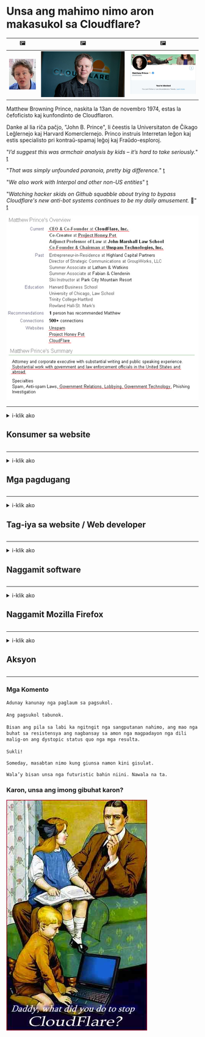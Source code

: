 # Unsa ang mahimo nimo aron makasukol sa Cloudflare?

| 🖼 | 🖼 | 🖼 |
| --- | --- | --- |
| ![](../image/matthew_prince_teen.jpg) | ![](../image/matthew_prince.jpg) | ![](../image/blockedbymatthewprince.jpg) |


Matthew Browning Prince, naskita la 13an de novembro 1974, estas la ĉefoficisto kaj kunfondinto de Cloudflaron.

Danke al lia riĉa paĉjo, "John B. Prince", li ĉeestis la Universitaton de Ĉikago Leĝlernejo kaj Harvard Komerclernejo.
Princo instruis Interretan leĝon kaj estis specialisto pri kontraŭ-spamaj leĝoj kaj Fraŭdo-esploroj.


"*I’d suggest this was armchair analysis by kids – it’s hard to take seriously.*" [t](https://www.theguardian.com/technology/2015/nov/19/cloudflare-accused-by-anonymous-helping-isis)

"*That was simply unfounded paranoia, pretty big difference.*"  [t](https://twitter.com/xxdesmus/status/992757936123359233)

"*We also work with Interpol and other non-US entities*" [t](https://twitter.com/eastdakota/status/1203028504184360960)

"*Watching hacker skids on Github squabble about trying to bypass Cloudflare's new anti-bot systems continues to be my daily amusement.* 🍿" [t](https://twitter.com/eastdakota/status/1273277839102656515)


![](../image/whoismp.jpg)

---


<details>
<summary>i-klik ako

## Konsumer sa website
</summary>


- Kung ang website nga gusto nimo naggamit Cloudflare, ingna sila nga dili mogamit Cloudflare.
  - Ang pagbagulbol sa social media sama sa Facebook, Reddit, Twitter o Mastodon wala’y kalainan. [Mas kusog ang mga lihok kaysa mga hashtag.](https://twitter.com/phyzonloop/status/1274132092490862594)
  - Sulayi nga makontak ang tag-iya sa website kung gusto nimo nga magamit ang imong kaugalingon.

[Ingon ni Cloudflare](https://github.com/Eloston/ungoogled-chromium/issues/783):
```
Girekomenda namon nga mag-abut ka sa mga tagdumala alang sa mga piho nga serbisyo o mga site nga imong naagian ug gibahinbahin ang imong kasinatian.
```

[Kung dili nimo kini gipangayo, wala mahibal-an sa tag-iya sa website kini nga problema.](../PEOPLE.md)

![](../image/liberapay.jpg)

[Malampuson nga pananglitan](https://counterpartytalk.org/t/turn-off-cloudflare-on-counterparty-co-plz/164/5).<br>
Naa kay problema? [Ipataas ang imong tingog karon.](https://github.com/maraoz/maraoz.github.io/issues/1) Pananglitan sa ubus.

```
Nagtabang ka lang sa corporate censorship ug mass surveillance.
https://git.sdf.org/deCloudflare/cloudflare-tor/src/branch/master/README.md
```

```
Ang imong panid sa web naa sa pribasiya nga naka-pader nga tanaman nga adunay pader sa CloudFlare nga nag-abuso sa privacy.
https://git.sdf.org/deCloudflare/cloudflare-tor/
```

- Paggahin pipila ka mga oras sa pagbasa sa palisiya sa pagkapribado sa website.
  - kung ang website naa sa likud sa Cloudflare o ang website naggamit mga serbisyo nga konektado sa Cloudflare.

Kinahanglan nga ipatin-aw niini kung unsa ang "Cloudflare", ug pagpangayo permiso nga maibut ang imong datos sa Cloudflare. Ang pagkapakyas sa pagbuhat niini moresulta sa paglapas sa pagsalig ug ang website nga gihisgutan kinahanglan likayan.

[Usa ka madawat nga pananglitan sa patakaran sa privacy ania dinhi](https://archive.is/bDlTz) ("Subprocessors" > "Entity Name")

```
Nabasa ko na ang imong patakaran sa pagkapribado ug dili nako makita ang pulong Cloudflare.
Nagdumili ako nga ipaambit ang datos kanimo kung magpadayon ka sa pagpakaon sa akong datos sa Cloudflare.
https://git.sdf.org/deCloudflare/cloudflare-tor/
```

Kini usa ka pananglitan sa patakaran sa pagkapribado nga wala’y pulong Cloudflare.
[Liberland Jobs](https://archive.is/daKIr) [privacy policy](https://docsend.com/view/feiwyte):

![](../image/cfwontobey.jpg)

Ang Cloudflare adunay kaugalingon nga patakaran sa pagkapribado.
[Ganahan ang Cloudflare sa mga doxxing nga tawo.](https://www.reddit.com/r/GamerGhazi/comments/2s64fe/be_wary_reporting_to_cloudflare/)

Ania ang us aka maayong pananglitan alang sa porma sa pag-sign up sa website.
AFAIK, zero website ang buhata kini. Mosalig ka ba kanila?

```
Pinaagi sa pag-klik sa "Pag-sign up alang sa XYZ", mouyon ka sa among mga termino sa serbisyo ug pahayag sa privacy.
Uyon ka usab nga ipaambit ang imong datos sa Cloudflare ug uyon usab sa pahayag sa privacy sa cloudflare.
Kung gipagawas sa Cloudflare ang imong kasayuran o dili tugutan ka nga makakonektar sa among mga server, dili namon kini sala. [*]

[ Pag-sign up ] [ Dili ko uyon ]
```
[*] [PEOPLE.md](../PEOPLE.md)


- Sulayi nga dili gamiton ang ilang serbisyo. Hinumdomi nga nabantayan ka sa Cloudflare.
  - ["I'm in your TLS, sniffin' your passworz"](../image/iminurtls.jpg)

- Pagpangita ubang website. Adunay mga kapilian ug higayon sa internet!

- Kumbinsihon ang imong mga higala nga gamiton ang Tor sa adlaw-adlaw.
  - Ang dili pagpaila sa ngalan kinahanglan mao ang sukaranan sa bukas nga internet!
  - [Timan-i nga ang proyekto sa Tor dili gusto sa kini nga proyekto.](../HISTORY.md)

</details>

------

<details>
<summary>i-klik ako

## Mga pagdugang
</summary>

- Kung ang imong browser sa Firefox, Tor Browser, o Ungoogled Chromium gamita ang usa sa mga add-on sa ubos.
  - Kung gusto nimong dugangan ang uban pang bag-ong add-on pangutana una kini.


| Ngalan | Developer | Pagsuporta | Mahimo nga babagan | Dili Makapahibalo | Chrome |
| -------- | -------- | -------- | -------- | -------- | -------- |
| [Bloku Cloudflaron MITM-Atakon](../subfiles/about.bcma.md) | #Addon | [ ? ](README.md) | **Oo**     | **Oo**     |  **Oo** |
| [Ĉu ligoj estas vundeblaj al MITM-atako?](../subfiles/about.ismm.md) | #Addon | [ ? ](README.md) | Dili     | **Oo**     |  **Oo** |
| [Ĉu ĉi tiuj ligoj blokos Tor-uzanton?](../subfiles/about.isat.md) | #Addon | [ ? ](README.md) | Dili     | **Oo**     |  **Oo** |
| [Block Cloudflare MITM Attack](https://trac.torproject.org/projects/tor/attachment/ticket/24351/block_cloudflare_mitm_attack-1.0.14.1-an%2Bfx.xpi)<br>[**DELETED BY TOR PROJECT**](../HISTORY.md) | nullius | [ ? ](tool/block_cloudflare_mitm_fx), [Link](README.md) | **Oo**     | **Oo**     |  Dili |
| [TPRB](http://34ahehcli3epmhbu2wbl6kw6zdfl74iyc4vg3ja4xwhhst332z3knkyd.onion/) | Sw | [ ? ](http://34ahehcli3epmhbu2wbl6kw6zdfl74iyc4vg3ja4xwhhst332z3knkyd.onion/) | **Oo**     | **Oo**     |  Dili |
| [Detect Cloudflare](https://addons.mozilla.org/en-US/firefox/addon/detect-cloudflare/) | Frank Otto | [ ? ](https://github.com/traktofon/cf-detect) | Dili     | **Oo**     |  Dili |
| [True Sight](https://addons.mozilla.org/en-US/firefox/addon/detect-cloudflare-plus/) | claustromaniac | [ ? ](https://github.com/claustromaniac/detect-cloudflare-plus) | Dili     | **Oo**     |  Dili |
| [Which Cloudflare datacenter am I visiting?](https://addons.mozilla.org/en-US/firefox/addon/cf-pop/) | 依云 | [ ? ](https://github.com/lilydjwg/cf-pop) | Dili     | **Oo**     |  Dili |


- Ang "Decentraleyes" makapahunong sa koneksyon sa "CDNJS (Cloudflare)".
  - Gipugngan niini ang daghang mga hangyo gikan sa pagkab-ot sa mga network, ug nagsilbi sa mga lokal nga file aron dili masira ang mga site.
  - Tubag sa developer: "[very concerning indeed](https://github.com/Synzvato/decentraleyes/issues/236#issuecomment-352049501)", "[widespread usage severely centralizes the web](https://github.com/Synzvato/decentraleyes/issues/251#issuecomment-366752049)"

- [Mahimo mo usab tangtangon o dili saligan ang sertipiko sa Cloudflare gikan sa imong Certificate Authority (CA).](https://www.ssl.com/how-to/remove-root-certificate-firefox/)

</details>

------

<details>
<summary>i-klik ako

## Tag-iya sa website / Web developer
</summary>


![](../image/word_cloudflarefree.jpg)

- Ayaw paggamit Cloudflare solution, Panahon.
  - Mahimo ka nga mas maayo kaysa niana, dili ba? [Ania kung giunsa makuha ang mga subscription sa Cloudflare, plano, domain, o account.](https://support.cloudflare.com/hc/en-us/articles/200167776-Removing-subscriptions-plans-domains-or-accounts)

| 🖼 | 🖼 |
| --- | --- |
| ![](../image/htmlalertcloudflare.jpg) | ![](../image/htmlalertcloudflare2.jpg) |

- Gusto ba daghang mga kustomer? Nahibal-an nimo kung unsa ang buhaton. Ang timaan mao ang "taas nga linya".
  - [Kumusta, gisulat nimo ang "Giseryoso namon ang imong pagkapribado" apan nakuha nako ang "Error 403 Forbidden Anonymous Proxy Not Gitugotan".](https://it.slashdot.org/story/19/02/19/0033255/stop-saying-we-take-your-privacy-and-security-seriously) Ngano nga imong gibabagan ang Tor O VPN? [Ug nganong gibabagan nimo ang mga temporaryo nga email?](http://nomdjgwjvyvlvmkolbyp3rocn2ld7fnlidlt2jjyotn3qqsvzs2gmuyd.onion/mail/)

![](../image/anonexist.jpg)

- Ang paggamit sa Cloudflare makadugang sa kahigayunan sa usa ka outage. Ang mga bisita dili maka-access sa imong website kung ang imong server wala o ang Cloudflare wala.
  - [Gihunahuna ba nimo ang Cloudflare nga dili gyud madaog?](https://www.ibtimes.com/cloudflare-down-not-working-sites-producing-504-gateway-timeout-errors-2618008) [Another](https://twitter.com/Jedduff/status/1097875615997399040) [sample](https://twitter.com/search?f=tweets&vertical=default&q=Cloudflare%20is%20having%20problems). [Need more](../PEOPLE.md)?

![](../image/cloudflareinternalerror.jpg)

- Ang paggamit sa Cloudflare aron i-proxy ang imong "serbisyo sa API", ang "software update server" o "RSS feed" makadaot sa imong kustomer. Gitawag ka sa usa ka kostumer ug giingon nga "Dili ko na magamit ang imong API", ug wala ka’y ideya kung unsa ang nagakahitabo. Hilom nga babagan sa Cloudflare ang imong kustomer. Sa imong hunahuna okay ra ba?
  - Adunay daghang mga magbabasa nga kliyente sa RSS ug serbisyo sa online nga magbasa sa RSS. Ngano nga nagpatik ka sa RSS feed kung dili nimo gitugotan ang mga tawo nga mag-subscribe?

![](../image/rssfeedovercf.jpg)

- Kinahanglan ba nimo ang sertipiko sa HTTPS? Gamita ang "Let's Encrypt" o palita ra kini sa kompanya sa CA.

- Kinahanglan ba nimo ang DNS server? Dili ma-set up ang imong kaugalingon nga server? Kumusta na sila: [Hurricane Electric Free DNS](https://dns.he.net/), [Dyn.com](https://dyn.com/dns/), [1984 Hosting](https://www.1984hosting.com/), [Afraid.Org (I-delete ang admin sa imong account kung mogamit ka og TOR)](https://freedns.afraid.org/)

- Nagpangita serbisyo sa pag-host? Libre ra? Kumusta na sila: [Onion Service](http://vww6ybal4bd7szmgncyruucpgfkqahzddi37ktceo3ah7ngmcopnpyyd.onion/en/security/network-security/tor/onionservices-best-practices), [Free Web Hosting Area](https://freewha.com/), [Autistici/Inventati Web Site Hosting](https://www.autinv5q6en4gpf4.onion/services/website), [Github Pages](https://pages.github.com/), [Surge](https://surge.sh/)
  - [Mga kapilian sa Cloudflare](../subfiles/cloudflare-alternatives.md)

- Gigamit ba nimo ang "cloudflare-ipfs.com"? [Nahibal-an ba nimo nga ang Cloudflare IPFS dili maayo?](../PEOPLE.md)

- Pag-install sa Web Application Firewall sama sa OWASP ug Fail2Ban sa imong server ug i-configure kini sa husto nga paagi.
  - Ang solusyon sa pag-ali sa Tor dili solusyon. Ayaw siloti ang tanan alang ra sa gagmay nga dili maayo nga mogamit.

- Pagdirekta o babagan ang mga ninggamit sa "Cloudflare Warp" gikan sa pag-access sa imong website. Ug paghatag usa ka katarungan kung mahimo nimo.

> Lista sa IP: "[Ang kasamtangan nga mga saklaw sa IP sa Cloudflare](cloudflare_inc/)"

> A: I-block lang sila

```
server {
...
deny 173.245.48.0/20;
deny 103.21.244.0/22;
deny 103.22.200.0/22;
deny 103.31.4.0/22;
deny 141.101.64.0/18;
deny 108.162.192.0/18;
deny 190.93.240.0/20;
deny 188.114.96.0/20;
deny 197.234.240.0/22;
deny 198.41.128.0/17;
deny 162.158.0.0/15;
deny 104.16.0.0/12;
deny 172.64.0.0/13;
deny 131.0.72.0/22;
deny 2400:cb00::/32;
deny 2606:4700::/32;
deny 2803:f800::/32;
deny 2405:b500::/32;
deny 2405:8100::/32;
deny 2a06:98c0::/29;
deny 2c0f:f248::/32;
...
}
```

> B: Pagdirekta sa panid sa pasidaan

```
http {
...
geo $iscf {
default 0;
173.245.48.0/20 1;
103.21.244.0/22 1;
103.22.200.0/22 1;
103.31.4.0/22 1;
141.101.64.0/18 1;
108.162.192.0/18 1;
190.93.240.0/20 1;
188.114.96.0/20 1;
197.234.240.0/22 1;
198.41.128.0/17 1;
162.158.0.0/15 1;
104.16.0.0/12 1;
172.64.0.0/13 1;
131.0.72.0/22 1;
2400:cb00::/32 1;
2606:4700::/32 1;
2803:f800::/32 1;
2405:b500::/32 1;
2405:8100::/32 1;
2a06:98c0::/29 1;
2c0f:f248::/32 1;
}
...
}

server {
...
if ($iscf) {rewrite ^ https://example.com/cfwsorry.php;}
...
}

<?php
header('HTTP/1.1 406 Not Acceptable');
echo <<<CLOUDFLARED
Thank you for visiting ourwebsite.com!<br />
We are sorry, but we can't serve you because your connection is being intercepted by Cloudflare.<br />
Please read https://git.sdf.org/deCloudflare/cloudflare-tor for more information.<br />
CLOUDFLARED;
die();
```

- Pag-set up sa Tor Onion Service o I2P insite kung nagtuo ka sa kagawasan ug malipay ang mga dili nagpaila nga mga ninggamit.

- Pagpangayo tambag gikan sa ubang mga tagdumala sa website sa Clearnet / Tor ug maghimog dili nagpaila nga mga higala!

</details>

------

<details>
<summary>i-klik ako

## Naggamit software
</summary>


- Ang Discord naggamit CloudFlare. Mga kapilian? Girekomenda namon [**Briar** (Android)](https://f-droid.org/en/packages/org.briarproject.briar.android/), [Ricochet (PC)](https://ricochet.im/), [Tox + Tor (Android/PC)](https://tox.chat/download.html)
  - Giapil sa Briar ang Tor daemon aron dili nimo kinahanglan i-install ang Orbot.
  - Ang mga taghimo sa Qwtch, Buksan ang Pagkapribado, gitangtang nga proyekto nga stop_cloudflare gikan sa ilang serbisyo sa git nga wala’y pahibalo.

- Kung gigamit nimo ang Debian GNU / Linux, o bisan unsang gigikanan, pag-subscribe: [bug #831835](https://bugs.debian.org/cgi-bin/bugreport.cgi?bug=831835). Ug kung mahimo nimo, tabangi ang pag-verify sa patch, ug tabangi ang nagpadayon nga husto ang konklusyon kung kini kinahanglan bang dawaton.

- Kanunay nga girekomenda kini nga mga browser.

| Ngalan | Developer | Pagsuporta | Komento |
| -------- | -------- | -------- | -------- |
| [Ungoogled-Chromium](https://ungoogled-software.github.io/ungoogled-chromium-binaries/) | Eloston | [ ? ](https://github.com/Eloston/ungoogled-chromium) | PC (Win, Mac, Linux)  _!Tor_ |
| [Bromite](https://www.bromite.org/fdroid) | Bromite | [ ? ](https://github.com/bromite/bromite/issues) | Android  _!Tor_ |
| [Tor Browser](https://www.torproject.org/download/) | Tor Project | [ ? ](https://support.torproject.org/) | PC (Win, Mac, Linux)  _Tor_|
| [Tor Browser Android](https://www.torproject.org/download/) | Tor Project | [ ? ](https://support.torproject.org/) | Android  _Tor_|
| [Onion Browser](https://itunes.apple.com/us/app/onion-browser/id519296448?mt=8) | Mike Tigas | [ ? ](https://github.com/OnionBrowser/OnionBrowser/issues) | Apple iOS  _Tor_|
| [GNU/Icecat](https://www.gnu.org/software/gnuzilla/) | GNU | [ ? ](https://www.gnu.org/software/gnuzilla/) | PC (Linux) |
| [IceCatMobile](https://f-droid.org/en/packages/org.gnu.icecat/) | GNU | [ ? ](https://lists.gnu.org/mailman/listinfo/bug-gnuzilla) | Android |
| [Iridium Browser](https://iridiumbrowser.de/about/) | Iridium | [ ? ](https://github.com/iridium-browser/iridium-browser/) | PC (Win, Mac, Linux, OpenBSD) |


Ang pagkapribado sa ubang software dili hingpit. Wala kini gipasabut nga ang Tor browser "hingpit".
Wala’y 100% luwas o 100% pribado sa internet ug teknolohiya.

- Ayaw gusto nga gamiton Tor? Mahimo nimong gamiton ang bisan unsang browser gamit ang Tor daemon.
  - [Hinumdomi nga ang proyekto sa Tor dili gusto niini.](https://support.torproject.org/tbb/tbb-9/) Paggamit Tor Browser kung mahimo nimo kini.
- [Giunsa magamit ang Chromium sa Tor](../subfiles/chromium_tor.md)


Hisgutan naton ang bahin sa pagkapribado sa ubang software.

- [Kung kinahanglan nimo nga gamiton ang Firefox, pilia ang "Firefox ESR".](https://www.mozilla.org/en-US/firefox/organizations/)
  - [Firefox - Spyware Watchdog](https://spyware.neocities.org/articles/firefox.html)
  - [Gisalikway sa Firefox ang libre nga pagsulti, nagdili sa libre nga pagsulti](https://web.archive.org/web/20200423010026/https://reclaimthenet.org/firefox-rejects-free-speech-bans-free-speech-commenting-plugin-dissenter-from-its-extensions-gallery/)
  - ["100+ nga mga downvote. Ingon og ang pagpangutana sa usa ka kompanya sa software nga magpadayon sa ... ang software sobra ra kaayo sa karon nga mga adlaw."](https://old.reddit.com/r/firefox/comments/gutdiw/weve_got_work_to_do_the_mozilla_blog/fslbbb6/)
  - [Uh, ngano nga gipakita sa akon sa Firefox ang mga na-sponsor nga link sa akong URL bar?](https://www.reddit.com/r/firefox/comments/jybx2w/uh_why_is_firefox_showing_me_sponsored_links_in/)
  - [Mozilla - Yawa nga Nagpakatawo](https://digdeeper.neocities.org/ghost/mozilla.html)

- [Hinumdomi, ang Mozilla naggamit serbisyo sa Cloudflare.](https://www.robtex.com/dns-lookup/www.mozilla.org) [Gigamit usab nila ang serbisyo sa Cloudflare sa DNS sa ilang produkto.](https://www.theregister.co.uk/2018/03/21/mozilla_testing_dns_encryption/)

- [Opisyal nga gisalikway sa Mozilla kini nga tiket.](https://bugzilla.mozilla.org/show_bug.cgi?id=1426618)

- [Ang Firefox Focus usa ka komedya.](https://github.com/mozilla-mobile/focus-android/issues/1743) [Gipasalig nila nga patyon ang telemetry apan giilisan nila kini.](https://github.com/mozilla-mobile/focus-android/issues/4210)

- [Ganahan sa developer nga PaleMoon / Basilisk ang Cloudflare.](https://github.com/mozilla-mobile/focus-android/issues/1743#issuecomment-345993097)
  - [Ang Pale Moon Archive Server nag-hack ug nagpakaylap sa malware sa 18 ka Bulan](https://www.reddit.com/r/privacytoolsIO/comments/cc808y/pale_moons_archive_server_hacked_and_spread/)
  - Gidumtan usab niya ang mga ninggamit Tor - "[Pasagdi nga kini mahimong kaaway batok sa Tor. Sa akong hunahuna ang kadaghanan sa mga site kinahanglan nga masuko sa Tor nga giisip ang labi kataas nga hinungdan sa pag-abuso.](https://github.com/yacy/yacy_search_server/issues/314#issuecomment-565932097)"

- [Ang Waterox adunay grabe nga problema nga "telepono sa balay"](https://spyware.neocities.org/articles/waterfox.html)

- [Ang Google Chrome usa ka spyware.](https://www.gnu.org/proprietary/malware-google.en.html)
  - [Gi-profile sa Google ang imong kalihokan.](https://spyware.neocities.org/articles/chrome.html)

- [Ang SRWare Iron naghimo sa daghang mga koneksyon sa balay sa telepono.](https://spyware.neocities.org/articles/iron.html) Nakakonektar usab kini sa mga domain sa google.

- [Mga maisugon nga whitelist sa tracker sa Facebook / Twitter.](https://www.bleepingcomputer.com/news/security/facebook-twitter-trackers-whitelisted-by-brave-browser/)
  - [Ania ang daghang mga isyu.](https://spyware.neocities.org/articles/brave.html)
  - [binance nga kauban nga ID](https://twitter.com/cryptonator1337/status/1269594587716374528)

- [Gipasagdan sa Microsoft Edge ang Facebook nga magpadagan sa Flash code sa likud sa likud sa mga tiggamit.](https://www.zdnet.com/article/microsoft-edge-lets-facebook-run-flash-code-behind-users-backs/)

- [Wala gitahod ni Vivaldi ang imong pagkapribado.](https://spyware.neocities.org/articles/vivaldi.html)

- [Lebel sa spyware sa Opera: Labihan kataas](https://spyware.neocities.org/articles/opera.html)

- Apple iOS: [Dili gyud nimo gamiton ang iOS bisan pa kung kini malware.](https://www.gnu.org/proprietary/malware-apple.html)

Tungod niini girekomenda namon sa lamesa ra sa taas. Wala’y lain.

</details>

------

<details>
<summary>i-klik ako

## Naggamit Mozilla Firefox
</summary>


- Ang "Firefox Nightly" magpadala kasayuran sa lebel sa debug sa mga server sa Mozilla nga wala mag-opt-out nga pamaagi.
  - [Ang mga server sa Mozilla nag-behing Cloudflare](https://www.digwebinterface.com/?hostnames=www.mozilla.org%0D%0Amozilla.cloudflare-dns.com&type=&ns=resolver&useresolver=8.8.4.4&nameservers=)

- Posible nga did-an ang Firefox nga makakonekta sa mga server sa Mozilla.
  - [Giya sa mga template-template sa Mozilla](https://github.com/mozilla/policy-templates/blob/master/README.md)
  - Hinumdomi nga kini nga limbong mahimong moundang sa pagtrabaho sa ulahi nga bersyon tungod kay gusto ni Mozilla nga magputi sa ilang kaugalingon.
  - Paggamit firewall ug filter sa DNS aron hingpit nga ma-block sila.

"`/distribution/policies.json`"

>     "WebsiteFilter": {
> 		"Block": [
> 		"*://*.mozilla.com/*",
> 		"*://*.mozilla.net/*",
> 		"*://*.mozilla.org/*",
> 		"*://webcompat.com/*",
> 		"*://*.firefox.com/*",
> 		"*://*.thunderbird.net/*",
> 		"*://*.cloudflare.com/*"
> 		]
>     },


- ~~Pagreport usa ka bug sa tracker sa mozilla, nga gisultihan sila nga dili gamiton ang Cloudflare.~~ Adunay usa ka ulat sa bug sa bugzilla. Daghang mga tawo ang nag-post sa ilang kabalaka, bisan pa ang bug gitago sa admin sa 2018.

- Mahimo nimo nga pag-disable ang DoH sa Firefox.
  - [Usba ang default DNS provider sa firefox](../subfiles/change-firefox-dns.md)

![](../image/firefoxdns.jpg)

- [Kung gusto nimo gamiton ang dili ISP DNS, ikonsiderar ang paggamit sa serbisyo nga OpenNIC Tier2 DNS o bisan unsang mga serbisyo nga dili Cloudflare DNS.](https://wiki.opennic.org/start)
![](../image/opennic.jpg)
  - I-block ang Cloudflare gamit ang DNS. [Crimeflare DNS](https://dns.crimeflare.eu.org/)

- Mahimo nimong gamiton ang Tor ingon resolver sa DNS. [Kung dili ka eksperto sa Tor, pangutana dinhi.](https://tor.stackexchange.com/)

> **Giunsa?**
> 1. I-download ang Tor ug i-install kini sa imong computer.
> 2. Idugang kini nga linya sa file nga "torrc".
> DNSPort 127.0.0.1:53
> 3. Pagsugod usab sa Tor.
> 4. Itakda ang server sa DNS sa imong computer sa "127.0.0.1".

</details>

------

<details>
<summary>i-klik ako

## Aksyon
</summary>


- Sultihi ang uban sa imong palibut bahin sa mga katalagman sa Cloudflare.

- [Tabang nga mapaayo kini nga tipiganan.](https://git.sdf.org/deCloudflare/cloudflare-tor).
  - Parehas nga mga lista, mga lantugi kontra niini ug mga detalye.

- [Pagdokumento ug paghimo sa publiko kaayo kung diin ang mga butang sayup sa Cloudflare (ug parehas nga mga kompanya), siguruha nga hisgutan kini nga tipiganan kung buhaton nimo kini](https://git.sdf.org/deCloudflare/cloudflare-tor) :)

- Pagdala daghang mga tawo nga naggamit Tor ingon default aron masinati nila ang web gikan sa panan-aw sa lainlaing mga bahin sa kalibutan.

- Pagsugod sa mga grupo, sa social media ug meatspace, gipahinungod sa pagpalaya sa kalibutan gikan sa Cloudflare.

- Kung diin angay, pag-link sa kini nga mga grupo sa kini nga tipiganan - mahimo kini usa ka lugar alang sa koordinasyon nga magtinabangay isip mga grupo.

- [Pagsugod sa usa ka coop nga makahatag usa ka makahuluganon nga dili kapilian nga korporasyon sa Cloudflare.](../subfiles/cloudflare-alternatives.md)

- Pahibal-on namon ang bisan unsang mga alternatibo nga makatabang aron labing menos makahatag daghang layered nga depensa batok sa Cloudflare.

- Kung ikaw usa ka kustomer sa Cloudflare, itakda ang imong mga setting sa privacy, ug paghulat nga malapas sila sa kanila.
  - [Pagkahuman dad-on sila sa ilalum sa mga sumbong sa paglapas sa anti-spam / privacy.](https://twitter.com/thexpaw/status/1108424723233419264)

- Kung naa ka sa Estados Unidos sa Amerika ug ang gihisgutan nga website usa ka bangko o accountant, sulayi ang pagdala sa ligal nga pagpit-os sa ilalum sa Gramm – Leach – Bliley Act, o ang mga Amerikano nga adunay DIsability Act ug ireport balik kanamo kung hangtod asa ka moabut. .

- Kung ang website usa ka site sa gobyerno, paningkamuti ang pagdala sa ligal ilalom sa ika-1 nga Pagbag-o sa Konstitusyon sa US.

- Kung ikaw usa ka lungsuranon sa EU, kontaka ang website aron ipadala ang imong kaugalingon nga kasayuran sa ilalum sa Regulasyon sa General Data Protection. Kung nagdumili sila sa paghatag kanimo sa imong kasayuran, paglapas kana sa balaod.

- Alang sa mga kompaniya nga nag-angkon nga nagtanyag serbisyo sa ilang website sulayi ang pagreport kanila ingon "sayup nga paanunsiyo" sa mga organisasyon sa pagpanalipud sa mga konsumidor ug BBB. Ang mga website sa Cloudflare gisilbi sa mga server sa Cloudflare.

- [Gisugyot sa ITU sa konteksto sa US nga ang Cloudflare nagsugod na nga makakuha igoigo nga aron ang balaod sa antitrust mahimo’g ipahamtang sa kanila.](https://www.itu.int/en/ITU-T/Workshops-and-Seminars/20181218/Documents/Geoff_Huston_Presentation.pdf)

- Mahunahuna nga ang bersyon sa GNU GPL nga 4 mahimong mag-upod sa usa ka probisyon kontra sa pagtipig sa source code sa luyo sa ingon nga serbisyo, nga nanginahanglan alang sa tanan nga GPLv4 ug sa ulahi nga mga programa nga labing menos ang source code ma-access pinaagi sa usa ka medium nga wala’y pagpihig sa mga ninggamit sa Tor.

</details>

------

### Mga Komento

```
Adunay kanunay nga paglaum sa pagsukol.

Ang pagsukol tabunok.

Bisan ang pila sa labi ka ngitngit nga sangputanan nahimo, ang mao nga buhat sa resistensya ang nagbansay sa amon nga magpadayon nga dili malig-on ang dystopic status quo nga mga resulta.

Sukli!
```

```
Someday, masabtan nimo kung giunsa namon kini gisulat.
```

```
Wala’y bisan unsa nga futuristic bahin niini. Nawala na ta.
```

### Karon, unsa ang imong gibuhat karon?


![](../image/stopcf.jpg)
